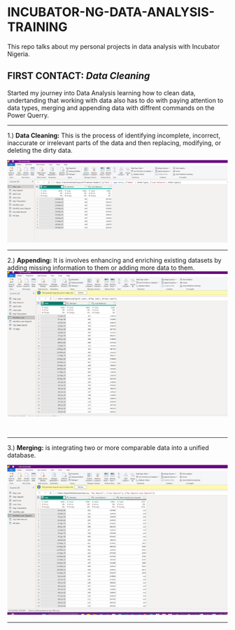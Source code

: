 # INCUBATOR-NG-DATA-ANALYSIS-TRAINING
This repo talks about my personal projects in data analysis with Incubator Nigeria.
<br/> 

## FIRST CONTACT: _Data Cleaning_ <br/> 
Started my journey into Data Analysis learning how to clean data, undertanding that working with data also has to do with paying attention to data types, merging and appending data with diffrent commands on the Power Querry.

***
1.) **Data Cleaning:** This is the process of identifying incomplete, incorrect, inaccurate or irrelevant parts of the data and then replacing, modifying, or deleting the dirty data.

![](DATAC1.png)
<br/> 
***
2.) **Appending:** It is involves enhancing and enriching existing datasets by adding missing information to them or adding more data to them.
<br/> 
![](DATAC2.png)

<br/> 

***
3.) **Merging:** is integrating two or more comparable data into a unified database.
<br/> 

![](DATAC3.png)

***

